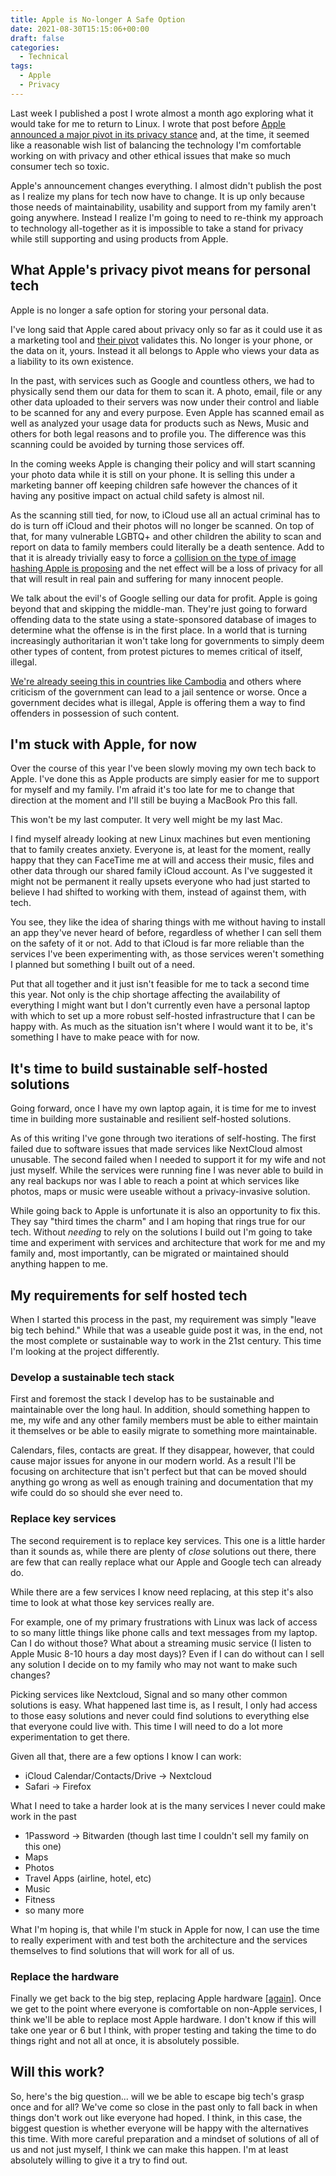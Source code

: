 ```yaml
---
title: Apple is No-longer A Safe Option
date: 2021-08-30T15:15:06+00:00
draft: false
categories:
  - Technical
tags:
  - Apple
  - Privacy
---
```


Last week I published a post I wrote almost a month ago exploring what it would take for me to return to Linux. I wrote that post before [Apple announced a major pivot in its privacy stance][1] and, at the time, it seemed like a reasonable wish list of balancing the technology I'm comfortable working on with privacy and other ethical issues that make so much consumer tech so toxic.

Apple's announcement changes everything. I almost didn't publish the post as I realize my plans for tech now have to change. It is up only because those needs of maintainability, usability and support from my family aren't going anywhere. Instead I realize I'm going to need to re-think my approach to technology all-together as it is impossible to take a stand for privacy while still supporting and using products from Apple.

## What Apple's privacy pivot means for personal tech

Apple is no longer a safe option for storing your personal data.

I've long said that Apple cared about privacy only so far as it could use it as a marketing tool and [their pivot][2] validates this. No longer is your phone, or the data on it, yours. Instead it all belongs to Apple who views your data as a liability to its own existence.

In the past, with services such as Google and countless others, we had to physically send them our data for them to scan it. A photo, email, file or any other data uploaded to their servers was now under their control and liable to be scanned for any and every purpose. Even Apple has scanned email as well as analyzed your usage data for products such as News, Music and others for both legal reasons and to profile you. The difference was this scanning could be avoided by turning those services off.

In the coming weeks Apple is changing their policy and will start scanning your photo data while it is still on your phone. It is selling this under a marketing banner off keeping children safe however the chances of it having any positive impact on actual child safety is almost nil.

As the scanning still tied, for now, to iCloud use all an actual criminal has to do is turn off iCloud and their photos will no longer be scanned. On top of that, for many vulnerable LGBTQ+ and other children the ability to scan and report on data to family members could literally be a death sentence. Add to that it is already trivially easy to force a [collision on the type of image hashing Apple is proposing][3] and the net effect will be a loss of privacy for all that will result in real pain and suffering for many innocent people.

We talk about the evil's of Google selling our data for profit. Apple is going beyond that and skipping the middle-man. They're just going to forward offending data to the state using a state-sponsored database of images to determine what the offense is in the first place. In a world that is turning increasingly authoritarian it won't take long for governments to simply deem other types of content, from protest pictures to memes critical of itself, illegal.

[We're already seeing this in countries like Cambodia][4] and others where criticism of the government can lead to a jail sentence or worse. Once a government decides what is illegal, Apple is offering them a way to find offenders in possession of such content.

## I'm stuck with Apple, for now

Over the course of this year I've been slowly moving my own tech back to Apple. I've done this as Apple products are simply easier for me to support for myself and my family. I'm afraid it's too late for me to change that direction at the moment and I'll still be buying a MacBook Pro this fall.

This won't be my last computer. It very well might be my last Mac.

I find myself already looking at new Linux machines but even mentioning that to family creates anxiety. Everyone is, at least for the moment, really happy that they can FaceTime me at will and access their music, files and other data through our shared family iCloud account. As I've suggested it might not be permanent it really upsets everyone who had just started to believe I had shifted to working with them, instead of against them, with tech.

You see, they like the idea of sharing things with me without having to install an app they've never heard of before, regardless of whether I can sell them on the safety of it or not. Add to that iCloud is far more reliable than the services I've been experimenting with, as those services weren't something I planned but something I built out of a need.

Put that all together and it just isn't feasible for me to tack a second time this year. Not only is the chip shortage affecting the availability of everything I might want but I don't currently even have a personal laptop with which to set up a more robust self-hosted infrastructure that I can be happy with. As much as the situation isn't where I would want it to be, it's something I have to make peace with for now.

## It's time to build sustainable self-hosted solutions

Going forward, once I have my own laptop again, it is time for me to invest time in building more sustainable and resilient self-hosted solutions.

As of this writing I've gone through two iterations of self-hosting. The first failed due to software issues that made services like NextCloud almost unusable. The second failed when I needed to support it for my wife and not just myself. While the services were running fine I was never able to build in any real backups nor was I able to reach a point at which services like photos, maps or music were useable without a privacy-invasive solution.

While going back to Apple is unfortunate it is also an opportunity to fix this. They say "third times the charm" and I am hoping that rings true for our tech. Without _needing_ to rely on the solutions I build out I'm going to take time and experiment with services and architecture that work for me and my family and, most importantly, can be migrated or maintained should anything happen to me.

## My requirements for self hosted tech

When I started this process in the past, my requirement was simply "leave big tech behind." While that was a useable guide post it was, in the end, not the most complete or sustainable way to work in the 21st century. This time I'm looking at the project differently.

### Develop a sustainable tech stack

First and foremost the stack I develop has to be sustainable and maintainable over the long haul. In addition, should something happen to me, my wife and any other family members must be able to either maintain it themselves or be able to easily migrate to something more maintainable.

Calendars, files, contacts are great. If they disappear, however, that could cause major issues for anyone in our modern world. As a result I'll be focusing on architecture that isn't perfect but that can be moved should anything go wrong as well as enough training and documentation that my wife could do so should she ever need to.

### Replace key services

The second requirement is to replace key services. This one is a little harder than it sounds as, while there are plenty of _close_ solutions out there, there are few that can really replace what our Apple and Google tech can already do.

While there are a few services I know need replacing, at this step it's also time to look at what those key services really are.

For example, one of my primary frustrations with Linux was lack of access to so many little things like phone calls and text messages from my laptop. Can I do without those? What about a streaming music service (I listen to Apple Music 8-10 hours a day most days)? Even if I can do without can I sell any solution I decide on to my family who may not want to make such changes?

Picking services like Nextcloud, Signal and so many other common solutions is easy. What happened last time is, as I result, I only had access to those easy solutions and never could find solutions to everything else that everyone could live with. This time I will need to do a lot more experimentation to get there.

Given all that, there are a few options I know I can work:

* iCloud Calendar/Contacts/Drive -> Nextcloud
* Safari -> Firefox

What I need to take a harder look at is the many services I never could make work in the past

* 1Password -> Bitwarden (though last time I couldn't sell my family on this one)
* Maps
* Photos
* Travel Apps (airline, hotel, etc)
* Music
* Fitness
* so many more

What I'm hoping is, that while I'm stuck in Apple for now, I can use the time to really experiment with and test both the architecture and the services themselves to find solutions that will work for all of us.

### Replace the hardware

Finally we get back to the big step, replacing Apple hardware [[again][5]]. Once we get to the point where everyone is comfortable on non-Apple services, I think we'll be able to replace most Apple hardware. I don't know if this will take one year or 6 but I think, with proper testing and taking the time to do things right and not all at once, it is absolutely possible.

## Will this work?

So, here's the big question... will we be able to escape big tech's grasp once and for all? We've come so close in the past only to fall back in when things don't work out like everyone had hoped. I think, in this case, the biggest question is whether everyone will be happy with the alternatives this time. With more careful preparation and a mindset of solutions of all of us and not just myself, I think we can make this happen. I'm at least absolutely willing to give it a try to find out.

 [1]: https://www.theverge.com/2021/8/10/22613225/apple-csam-scanning-messages-child-safety-features-privacy-controversy-explained
 [2]: https://www.theverge.com/2021/8/5/22611305/apple-scan-photos-iphones-icloud-child-abuse-imagery-neuralmatch
 [3]: https://github.com/AsuharietYgvar/AppleNeuralHash2ONNX/issues/1
 [4]: https://www.khmertimeskh.com/50918892/professor-gets-18-years-jail-for-insult/
 [5]: /2018/09/from-mac-to-linux-first-impressions-on-a-major-workflow-shift/